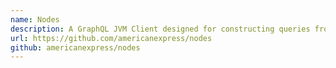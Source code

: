 ```yaml
---
name: Nodes
description: A GraphQL JVM Client designed for constructing queries from standard model definitions. By American Express.
url: https://github.com/americanexpress/nodes
github: americanexpress/nodes
---
```



